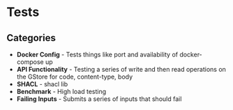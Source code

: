 # Tests

## Categories

* **Docker Config** - Tests things like port and availability of docker-compose up
* **API Functionality** - Testing a series of write and then read operations on the GStore for code, content-type, body
* **SHACL** - shacl lib
* **Benchmark** - High load testing
* **Failing Inputs** - Submits a series of inputs that should fail


